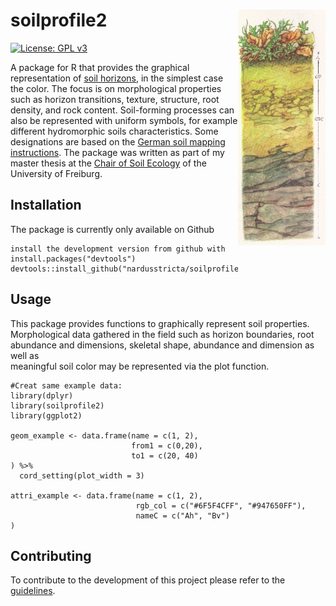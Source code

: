 
# soilprofile2 <img src="logo/soilprofile.png" align="right" width=140/>

[![License: GPL v3](https://img.shields.io/badge/License-GPL%20v3-blue.svg)](http://www.gnu.org/licenses/gpl-3.0)

A package for R that provides the graphical representation of [soil horizons](https://en.wikipedia.org/wiki/Soil_horizon), in the simplest case the color. The focus is on morphological properties such as horizon transitions, texture, structure, root density, and rock content. Soil-forming processes can also be represented with uniform symbols, for example different hydromorphic soils characteristics. Some designations are based on the [German soil mapping instructions](https://de.wikipedia.org/wiki/Bodenkundliche_Kartieranleitung). The package was written as part of my master thesis at the [Chair of Soil Ecology](http://www.bodenkunde.uni-freiburg.de/index_html-en?set_language=en) of the University of Freiburg.  


## Installation
The package is currently only available on Github 
```{r installation, eval = FALSE}
install the development version from github with
install.packages("devtools")
devtools::install_github("nardusstricta/soilprofile2")
```

## Usage
This package provides functions to graphically represent 
soil properties. Morphological data gathered in the field 
such as horizon boundaries, root abundance and dimensions,
skeletal shape, abundance and dimension as well as	
meaningful soil color may be represented via the plot
function.

```{r smooth-lines, dpi = 144}
#Creat same example data:
library(dplyr)
library(soilprofile2)
library(ggplot2)

geom_example <- data.frame(name = c(1, 2),
                           from1 = c(0,20),
                           to1 = c(20, 40)
) %>%
  cord_setting(plot_width = 3)

attri_example <- data.frame(name = c(1, 2),
                            rgb_col = c("#6F5F4CFF", "#947650FF"),
                            nameC = c("Ah", "Bv")
)
```


## Contributing

To contribute to the development of this project please refer to the [guidelines](CONTRIBUTING.md).



